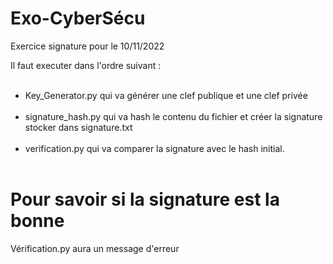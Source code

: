# Exo-CyberSécu
Exercice signature pour le 10/11/2022

Il faut executer dans l'ordre suivant :<br><br>
- Key_Generator.py qui va générer une clef publique et une clef privée<br><br>
- signature_hash.py qui va hash le contenu du fichier et créer la signature stocker dans signature.txt<br><br>
- verification.py qui va comparer la signature avec le hash initial.<br><br>

# Pour savoir si la signature est la bonne
Vérification.py aura un message d'erreur
